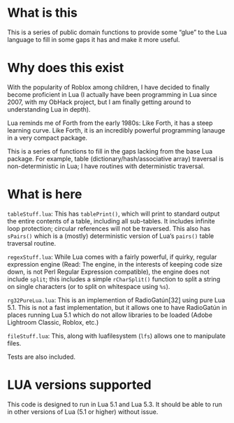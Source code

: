 # What is this

This is a series of public domain functions to provide some “glue” to the
Lua language to fill in some gaps it has and make it more useful.

# Why does this exist

With the popularity of Roblox among children, I have decided to finally
become proficient in Lua (I actually have been programming in Lua since
2007, with my ObHack project, but I am finally getting around to
understanding Lua in depth).

Lua reminds me of Forth from the early 1980s: Like Forth, it has a steep
learning curve.  Like Forth, it is an incredibly powerful programming
lanauge in a very compact package.

This is a series of functions to fill in the gaps lacking from the base
Lua package.  For example, table (dictionary/hash/associative array) traversal
is non-deterministic in Lua; I have routines with deterministic traversal.

# What is here

`tableStuff.lua`: This has `tablePrint()`, which will print to standard 
output the entire contents of a table, including all sub-tables.  It includes
infinite loop protection; circular references will not be traversed.  This
also has `sPairs()` which is a (mostly) deterministic version of Lua’s
`pairs()` table traversal routine.

`regexStuff.lua`: While Lua comes with a fairly powerful, if quirky, regular
expression engine (Read: The engine, in the interests of keeping code size
down, is not Perl Regular Expression compatible), the engine does not
include `split`; this includes a simple `rCharSplit()` function to split
a string on single characters (or to split on whitespace using `%s`).

`rg32PureLua.lua`: This is an implemention of RadioGatún[32] using pure
Lua 5.1.  This is not a fast implementation, but it allows one to have
RadioGatún in places running Lua 5.1 which do not allow libraries to
be loaded (Adobe Lightroom Classic, Roblox, etc.)

`fileStuff.lua`: This, along with luafilesystem (`lfs`) allows one to 
manipulate files.  

Tests are also included.

# LUA versions supported

This code is designed to run in Lua 5.1 and Lua 5.3.  It should be able to
run in other versions of Lua (5.1 or higher) without issue.

